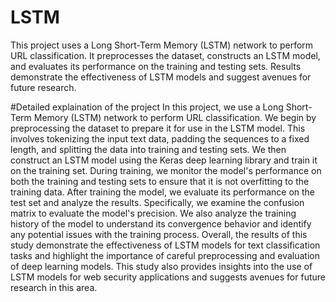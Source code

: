 # LSTM
This project uses a Long Short-Term Memory (LSTM) network to perform URL classification. It preprocesses the dataset, constructs an LSTM model, and evaluates its performance on the training and testing sets. Results demonstrate the effectiveness of LSTM models and suggest avenues for future research.

#Detailed explaination of the project
In this project, we use a Long Short-Term Memory (LSTM) network to perform URL classification. We begin by preprocessing the dataset to prepare it for use in the LSTM model. This involves tokenizing the input text data, padding the sequences to a fixed length, and splitting the data into training and testing sets. We then construct an LSTM model using the Keras deep learning library and train it on the training set. During training, we monitor the model's performance on both the training and testing sets to ensure that it is not overfitting to the training data.
After training the model, we evaluate its performance on the test set and analyze the results. Specifically, we examine the confusion matrix to evaluate the model's precision. We also analyze the training history of the model to understand its convergence behavior and identify any potential issues with the training process.
Overall, the results of this study demonstrate the effectiveness of LSTM models for text classification tasks and highlight the importance of careful preprocessing and evaluation of deep learning models. This study also provides insights into the use of LSTM models for web security applications and suggests avenues for future research in this area.
